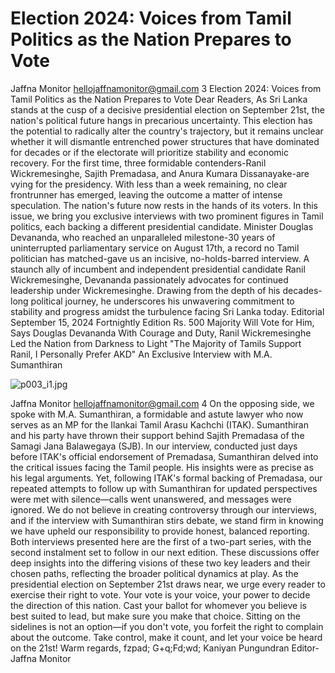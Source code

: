# Election 2024: Voices from Tamil Politics as the Nation Prepares to Vote

Jaffna Monitor
hellojaffnamonitor@gmail.com
3
Election 2024: Voices from 
Tamil Politics as the Nation 
Prepares to Vote
Dear Readers,
As Sri Lanka stands at the cusp of a decisive presidential 
election on September 21st, the nation's political future 
hangs in precarious uncertainty. This election has the 
potential to radically alter the country's trajectory, but 
it remains unclear whether it will dismantle entrenched 
power structures that have dominated for decades or 
if the electorate will prioritize stability and economic 
recovery.
For the first time, three formidable contenders-Ranil 
Wickremesinghe, Sajith Premadasa, and Anura Kumara 
Dissanayake-are vying for the presidency. With less than 
a week remaining, no clear frontrunner has emerged, 
leaving the outcome a matter of intense speculation. The 
nation's future now rests in the hands of its voters.
In this issue, we bring you exclusive interviews with 
two prominent figures in Tamil politics, each backing 
a different presidential candidate. Minister Douglas 
Devananda, who reached an unparalleled milestone-30 
years of uninterrupted parliamentary service on August 
17th, a record no Tamil politician has matched-gave us 
an incisive, no-holds-barred interview. A staunch ally of 
incumbent and independent presidential candidate Ranil 
Wickremesinghe, Devananda passionately advocates for 
continued leadership under Wickremesinghe. Drawing 
from the depth of his decades-long political journey, he 
underscores his unwavering commitment to stability and 
progress amidst the turbulence facing Sri Lanka today.
Editorial
September 15, 2024
Fortnightly Edition
Rs. 500
 Majority Will Vote for Him, Says 
Douglas Devananda
With Courage and Duty, Ranil 
Wickremesinghe Led the Nation 
from Darkness to Light
"The Majority of 
Tamils Support 
Ranil, I Personally 
Prefer AKD" 
An Exclusive 
Interview with 
M.A. Sumanthiran

![p003_i1.jpg](images_out/003_election_2024_voices_from_tamil_politics_as_the_na/p003_i1.jpg)

Jaffna Monitor
hellojaffnamonitor@gmail.com
4
On the opposing side, we spoke with M.A. Sumanthiran, a formidable 
and astute lawyer who now serves as an MP for the Ilankai Tamil Arasu 
Kachchi (ITAK). Sumanthiran and his party have thrown their support 
behind Sajith Premadasa of the Samagi Jana Balawegaya (SJB).
In our interview, conducted just days before ITAK's official endorsement 
of Premadasa, Sumanthiran delved into the critical issues facing the 
Tamil people. His insights were as precise as his legal arguments. Yet, 
following ITAK's formal backing of Premadasa, our repeated attempts 
to follow up with Sumanthiran for updated perspectives were met with 
silence—calls went unanswered, and messages were ignored. We do 
not believe in creating controversy through our interviews, and if the 
interview with Sumanthiran stirs debate, we stand firm in knowing we 
have upheld our responsibility to provide honest, balanced reporting.
Both interviews presented here are the first of a two-part series, with the 
second instalment set to follow in our next edition. These discussions 
offer deep insights into the differing visions of these two key leaders and 
their chosen paths, reflecting the broader political dynamics at play.
As the presidential election on September 21st draws near, we urge every 
reader to exercise their right to vote. Your vote is your voice, your power 
to decide the direction of this nation. Cast your ballot for whomever you 
believe is best suited to lead, but make sure you make that choice. Sitting 
on the sidelines is not an option—if you don't vote, you forfeit the right 
to complain about the outcome. Take control, make it count, and let your 
voice be heard on the 21st!
Warm regards,
fzpad; G+q;Fd;wd;
Kaniyan Pungundran
Editor- Jaffna Monitor

